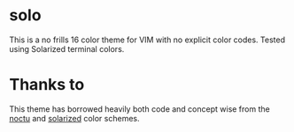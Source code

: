 # solo

This is a no frills 16 color theme for VIM with no explicit color codes. Tested
using Solarized terminal colors.

# Thanks to

This theme has borrowed heavily both code and concept wise from the [noctu](
https://github.com/noahfrederick/vim-noctu) and
[solarized](https://github.com/altercation/vim-colors-solarized) color schemes.
